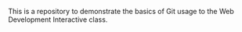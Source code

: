 This is a repository to demonstrate the basics of Git usage to the Web Development Interactive class.
